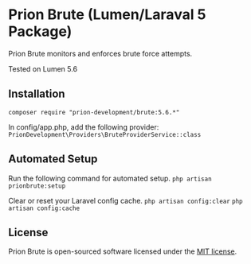 # Prion Brute (Lumen/Laraval 5 Package)

Prion Brute monitors and enforces brute force attempts.

Tested on Lumen 5.6

## Installation

`composer require "prion-development/brute:5.6.*"`

In config/app.php, add the following provider:
`PrionDevelopment\Providers\BruteProviderService::class`

## Automated Setup
Run the following command for automated setup.
`php artisan prionbrute:setup`

Clear or reset your Laravel config cache.
`php artisan config:clear`
`php artisan config:cache`


## License

Prion Brute is open-sourced software licensed under the [MIT license](http://opensource.org/licenses/MIT).